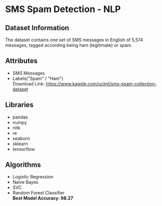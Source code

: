 # SMS Spam Detection - NLP
## Dataset Information
The dataset contains one set of SMS messages in English of 5,574 messages, tagged according being ham (legitimate) or spam.
## Attributes
* SMS Messages
* Labels("Spam" / "Ham")
<br />Download Link: https://www.kaggle.com/uciml/sms-spam-collection-dataset
## Libraries
* pandas
* numpy
* nltk
* re
* seaborn
* sklearn
* tensorflow
## Algorithms
* Logistic Regression
* Naive Bayes
* SVC
* Random Forest Classifier
<br />__Best Model Accuracy: 98.27__

